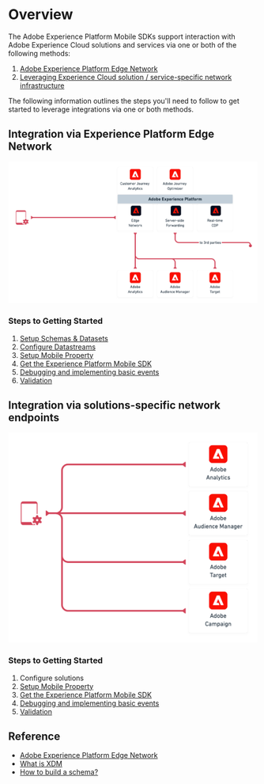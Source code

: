 # Overview

The Adobe Experience Platform Mobile SDKs support interaction with Adobe Experience Cloud solutions and services via one or both of the following methods:

1. [Adobe Experience Platform Edge Network](overview.md#integration-via-experience-platform-edge-network)
2. [Leveraging Experience Cloud solution / service-specific network infrastructure](overview.md#integration-via-solutions-specific-network-infrastructure)

The following information outlines the steps you'll need to follow to get started to leverage integrations via one or both methods.

## Integration via Experience Platform Edge Network

![](../.gitbook/assets/1-img.png)

### Steps to Getting Started

1. [Setup Schemas & Datasets](setup-schemas-and-datasets.md)
2. [Configure Datastreams](configure-datastreams.md)
3. [Setup Mobile Property](create-a-mobile-property.md)
4. [Get the Experience Platform Mobile SDK](get-the-sdk.md)
5. [Debugging and implementing basic events](enable-debug-logging.md)
6. [Validation](validate.md)

## Integration via solutions-specific network endpoints

![](../.gitbook/assets/2-img.png)

### Steps to Getting Started

1. Configure solutions
2. [Setup Mobile Property](create-a-mobile-property.md)
3. [Get the Experience Platform Mobile SDK](get-the-sdk.md)
4. [Debugging and implementing basic events](enable-debug-logging.md)
5. [Validation](validate.md)

## Reference

* [Adobe Experience Platform Edge Network](https://experienceleague.adobe.com/docs/web-sdk-learn/tutorials/introduction-to-web-sdk-and-edge-network.html?lang=en)
* [What is XDM](https://experienceleague.adobe.com/docs/experience-platform/xdm/home.html?lang=en)
* [How to build a schema?](https://experienceleague.adobe.com/docs/experience-platform/xdm/schema/composition.html?lang=en#schema)

